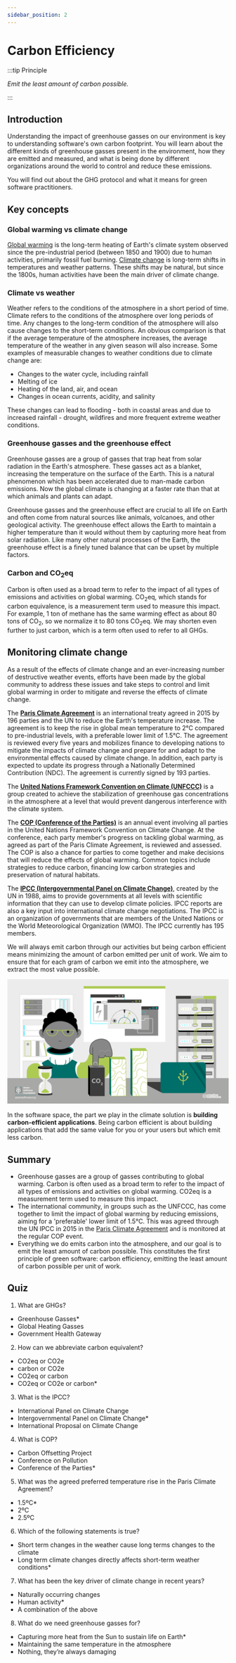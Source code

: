 ```yaml
---
sidebar_position: 2
---
```


# Carbon Efficiency

:::tip Principle

*Emit the least amount of carbon possible.*

:::


## Introduction

Understanding the impact of greenhouse gasses on our environment is key to understanding software's own carbon footprint. You will learn about the different kinds of greenhouse gasses present in the environment, how they are emitted and measured, and what is being done by different organizations around the world to control and reduce these emissions.

You will find out about the GHG protocol and what it means for green software practitioners.

## Key concepts

### Global warming vs climate change

[Global warming](https://climate.nasa.gov/global-warming-vs-climate-change/) is the long-term heating of Earth's climate system observed since the pre-industrial period (between 1850 and 1900) due to human activities, primarily fossil fuel burning. [Climate change](https://climate.nasa.gov/global-warming-vs-climate-change/) is long-term shifts in temperatures and weather patterns. These shifts may be natural, but since the 1800s, human activities have been the main driver of climate change.

### Climate vs weather

Weather refers to the conditions of the atmosphere in a short period of time. Climate refers to the conditions of the atmosphere over long periods of time. Any changes to the long-term condition of the atmosphere will also cause changes to the short-term conditions. An obvious comparison is that if the average temperature of the atmosphere increases, the average temperature of the weather in any given season will also increase. Some examples of measurable changes to weather conditions due to climate change are:

* Changes to the water cycle, including rainfall
* Melting of ice
* Heating of the land, air, and ocean
* Changes in ocean currents, acidity, and salinity

These changes can lead to flooding - both in coastal areas and due to increased rainfall - drought, wildfires and more frequent extreme weather conditions. 

### Greenhouse gasses and the greenhouse effect

Greenhouse gasses are a group of gasses that trap heat from solar radiation in the Earth's atmosphere. These gasses act as a blanket, increasing the temperature on the surface of the Earth. This is a natural phenomenon which has been accelerated due to man-made carbon emissions. Now the global climate is changing at a faster rate than that at which animals and plants can adapt.

Greenhouse gasses and the greenhouse effect are crucial to all life on Earth and often come from natural sources like animals, volcanoes, and other geological activity. The greenhouse effect allows the Earth to maintain a higher temperature than it would without them by capturing more heat from solar radiation. Like many other natural processes of the Earth, the greenhouse effect is a finely tuned balance that can be upset by multiple factors.

### Carbon and CO<sub>2</sub>eq

Carbon is often used as a broad term to refer to the impact of all types of emissions and activities on global warming. CO<sub>2</sub>eq, which stands for carbon equivalence, is a measurement term used to measure this impact.  For example, 1 ton of methane has the same warming effect as about 80 tons of CO<sub>2</sub>, so we normalize it to 80 tons CO<sub>2</sub>eq. We may shorten even further to just carbon, which is a term often used to refer to all GHGs.

## Monitoring climate change

As a result of the effects of climate change and an ever-increasing number of destructive weather events, efforts have been made by the global community to address these issues and take steps to control and limit global warming in order to mitigate and reverse the effects of climate change.

The [**Paris Climate Agreement**](https://unfccc.int/process-and-meetings/the-paris-agreement/the-paris-agreement) is an international treaty agreed in 2015 by 196 parties and the UN to reduce the Earth's temperature increase. The agreement is to keep the rise in global mean temperature to 2°C compared to pre-industrial levels, with a preferable lower limit of 1.5°C. The agreement is reviewed every five years and mobilizes finance to developing nations to mitigate the impacts of climate change and prepare for and adapt to the environmental effects caused by climate change. In addition, each party is expected to update its progress through a Nationally Determined Contribution (NDC). The agreement is currently signed by 193 parties.

The [**United Nations Framework Convention on Climate (UNFCCC)**](https://unfccc.int/process-and-meetings/the-convention/what-is-the-united-nations-framework-convention-on-climate-change) is a group created to achieve the stabilization of greenhouse gas concentrations in the atmosphere at a level that would prevent dangerous interference with the climate system.

The [**COP (Conference of the Parties)**](https://unfccc.int/process/bodies/supreme-bodies/conference-of-the-parties-cop) is an annual event involving all parties in the United Nations Framework Convention on Climate Change. At the conference, each party member's progress on tackling global warming, as agreed as part of the Paris Climate Agreement, is reviewed and assessed. The COP is also a chance for parties to come together and make decisions that will reduce the effects of global warming. Common topics include strategies to reduce carbon, financing low carbon strategies and preservation of natural habitats.

The [**IPCC (Intergovernmental Panel on Climate Change)**](https://www.ipcc.ch/about/), created by the UN in 1988, aims to provide governments at all levels with scientific information that they can use to develop climate policies. IPCC reports are also a key input into international climate change negotiations. The IPCC is an organization of governments that are members of the United Nations or the World Meteorological Organization (WMO). The IPCC currently has 195 members. 

We will always emit carbon through our activities but being carbon efficient means minimizing the amount of carbon emitted per unit of work. We aim to ensure that for each gram of carbon we emit into the atmosphere, we extract the most value possible.

![alt_text](../../src/images/02_monitoring_climate_change.png "image_tooltip")

In the software space, the part we play in the climate solution is **building carbon-efficient applications**. Being carbon efficient is about building applications that add the same value for you or your users but which emit less carbon.

## Summary

* Greenhouse gasses are a group of gasses contributing to global warming. Carbon is often used as a broad term to refer to the impact of all types of emissions and activities on global warming. CO2eq is a measurement term used to measure this impact.
* The international community, in groups such as the UNFCCC, has come together to limit the impact of global warming by reducing emissions, aiming for a 'preferable' lower limit of 1.5°C. This was agreed through the UN IPCC in 2015 in the [Paris Climate Agreement](https://unfccc.int/process-and-meetings/the-paris-agreement/the-paris-agreement) and is monitored at the regular COP event.
* Everything we do emits carbon into the atmosphere, and our goal is to emit the least amount of carbon possible. This constitutes the first principle of green software: carbon efficiency, emitting the least amount of carbon possible per unit of work.

## Quiz

1. What are GHGs?
- Greenhouse Gasses*
- Global Heating Gasses
- Government Health Gateway
2. How can we abbreviate carbon equivalent?
- CO2eq or CO2e
- carbon or CO2e
- CO2eq or carbon
- CO2eq or CO2e or carbon* 
3. What is the IPCC?
- International Panel on Climate Change
- Intergovernmental Panel on Climate Change*
- International Proposal on Climate Change
4. What is COP?
- Carbon Offsetting Project
- Conference on Pollution
- Conference of the Parties*
5. What was the agreed preferred temperature rise in the Paris Climate Agreement?
- 1.5ºC*
- 2ºC
- 2.5ºC
6. Which of the following statements is true?
- Short term changes in the weather cause long terms changes to the climate
- Long term climate changes directly affects short-term weather conditions*
7. What has been the key driver of climate change in recent years?
- Naturally occurring changes
- Human activity*
- A combination of the above
8. What do we need greenhouse gasses for?
- Capturing more heat from the Sun to sustain life on Earth*
- Maintaining the same temperature in the atmosphere
- Nothing, they’re always damaging
